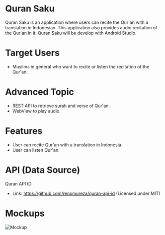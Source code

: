 # Quran Saku
Quran Saku is an application where users can recite the Qur'an with a translation in Indonesian. This application also provides audio recitation of the Qur'an in it. Quran Saku will be develop with Android Studio.

# Target Users
- Muslims in general who want to recite or listen the recitation of the Qur'an.

# Advanced Topic
- REST API to retrieve surah and verse of Qur'an.
- WebView to play audio.

# Features
- User can recite Qur'an with a translation in Indonesia.
- User can listen Qur'an.

# API (Data Source)
Quran API ID
- Link: https://github.com/renomureza/quran-api-id (Licensed under MIT)

# Mockups
![Mockup](https://github.com/mekas/mb1313600022/blob/master/1313618033/mockup.png)
